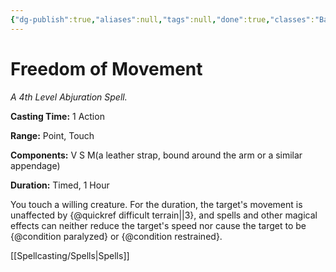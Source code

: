 ```yaml
---
{"dg-publish":true,"aliases":null,"tags":null,"done":true,"classes":"Bard, Cleric, Druid, Ranger, Artificer, Artificer (Revisited), Artificer,","spellLevel":4,"school":"Abjuration","source":"PHB","permalink":"/spells/freedom-of-movement/","dgHomeLink":false,"dgPassFrontmatter":true}
---
```


# Freedom of Movement
*A 4th Level Abjuration Spell.*

**Casting Time:** 1 Action

**Range:** Point, Touch

**Components:** V S M(a leather strap, bound around the arm or a similar appendage)

**Duration:** Timed, 1 Hour

You touch a willing creature. For the duration, the target's movement is unaffected by {@quickref difficult terrain||3}, and spells and other magical effects can neither reduce the target's speed nor cause the target to be {@condition paralyzed} or {@condition restrained}.

[[Spellcasting/Spells|Spells]]